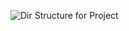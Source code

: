 
![Dir Structure for Project](/Users/marshad/Desktop/Microservices-in-Go/5_Mail_Service/project.png)
